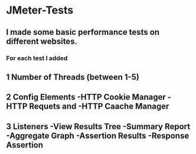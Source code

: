 # JMeter-Tests

## I made some basic performance tests on different websites. 

### For each test I added 
1 **Number of Threads** (between 1-5)
---------------------------------------------------

2 **Config Elements** 
-HTTP Cookie Manager
-HTTP Requets and 
-HTTP Caache Manager
--------------------------------------------------

3 **Listeners** 
-View Results Tree
-Summary Report
-Aggregate Graph
-Assertion Results
-Response Assertion
--------------------------------------------------
